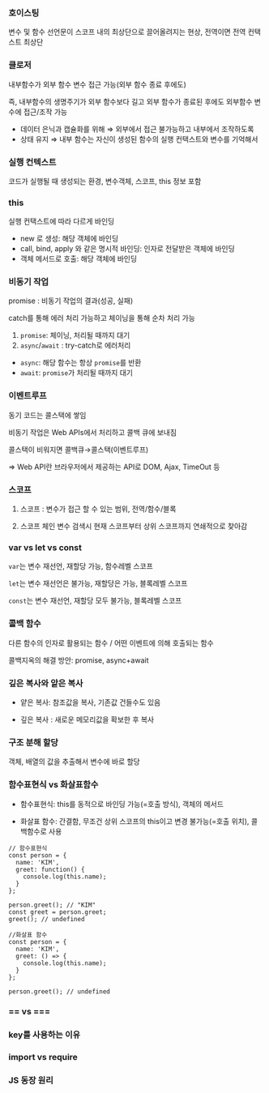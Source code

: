 ### 호이스팅

변수 및 함수 선언문이 스코프 내의 최상단으로 끌어올려지는 현상, 전역이면 전역 컨택스트 최상단

### 클로저

내부함수가 외부 함수 변수 접근 가능(외부 함수 종료 후에도)

즉, 내부함수의 생명주기가 외부 함수보다 길고 외부 함수가 종료된 후에도 외부함수 변수에 접근/조작 가능

-   데이터 은닉과 캡슐화를 위해 ⇒ 외부에서 접근 불가능하고 내부에서 조작하도록
-   상태 유지 ⇒ 내부 함수는 자신이 생성된 함수의 실행 컨택스트와 변수를 기억해서

### 실행 컨텍스트

코드가 실행될 때 생성되는 환경, 변수객체, 스코프, this 정보 포함

### this

실행 컨택스트에 따라 다르게 바인딩

-   new 로 생성: 해당 객체에 바인딩
-   call, bind, apply 와 같은 명시적 바인딩: 인자로 전달받은 객체에 바인딩
-   객체 메서드로 호출: 해당 객체에 바인딩

### 비동기 작업

promise : 비동기 작업의 결과(성공, 실패)

catch를 통해 에러 처리 가능하고 체이닝을 통해 순차 처리 가능

1.  `promise`: 체이닝, 처리될 때까지 대기
2.  `async`/`await` : try-catch로 에러처리

-   `async`: 해당 함수는 항상 `promise`를 반환
-   `await`: `promise`가 처리될 때까지 대기

### 이벤트루프

동기 코드는 콜스택에 쌓임

비동기 작업은 Web APIs에서 처리하고 콜백 큐에 보내짐

콜스택이 비워지면 콜백큐→콜스택(이벤트루프)

⇒ Web API란 브라우저에서 제공하는 API로 DOM, Ajax, TimeOut 등

### 스코프

1. 스코프 : 변수가 접근 할 수 있는 범위, 전역/함수/블록

2. 스코프 체인
   변수 검색시 현재 스코프부터 상위 스코프까지 연쇄적으로 찾아감

### var vs let vs const

`var`는 변수 재선언, 재할당 가능, 함수레벨 스코프

`let`는 변수 재선언은 불가능, 재할당은 가능, 블록레벨 스코프

`const`는 변수 재선언, 재할당 모두 불가능, 블록레벨 스코프

### 콜백 함수

다른 함수의 인자로 활용되는 함수 / 어떤 이벤트에 의해 호출되는 함수

콜백지옥의 해결 방안: promise, async+await

### 깊은 복사와 앝은 복사

-   얕은 복사: 참조값을 복사, 기존값 건들수도 있음

-   깊은 복사 : 새로운 메모리값을 확보한 후 복사

### 구조 분해 할당

객체, 배열의 값을 추출해서 변수에 바로 할당

### 함수표현식 vs 화살표함수

-   함수표현식: this를 동적으로 바인딩 가능(=호출 방식), 객체의 메서드

-   화살표 함수: 간결함, 무조건 상위 스코프의 this이고 변경 불가능(=호출 위치), 콜백함수로 사용

```
// 함수표현식
const person = {
  name: 'KIM',
  greet: function() {
    console.log(this.name);
  }
};

person.greet(); // "KIM"
const greet = person.greet;
greet(); // undefined

//화살표 함수
const person = {
  name: 'KIM',
  greet: () => {
    console.log(this.name);
  }
};

person.greet(); // undefined

```

### == vs ===

### key를 사용하는 이유

### import vs require

### JS 동장 원리
